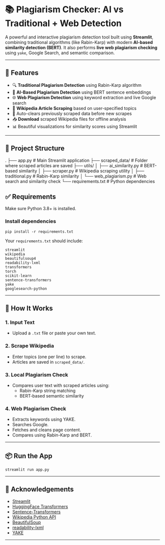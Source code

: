 
# 📚 Plagiarism Checker: AI vs Traditional + Web Detection

A powerful and interactive plagiarism detection tool built using **Streamlit**, combining traditional algorithms (like Rabin-Karp) with modern **AI-based similarity detection (BERT)**. It also performs **live web plagiarism checking** using `yake`, Google Search, and semantic comparison.

---

## 🚀 Features

- 🔍 **Traditional Plagiarism Detection** using Rabin-Karp algorithm  
- 🤖 **AI-Based Plagiarism Detection** using BERT sentence embeddings  
- 🌐 **Web Plagiarism Detection** using keyword extraction and live Google search  
- 📄 **Wikipedia Article Scraping** based on user-specified topics  
- 🧹 Auto-clears previously scraped data before new scrapes  
- 📥 **Download** scraped Wikipedia files for offline analysis  
- 📊 Beautiful visualizations for similarity scores using Streamlit  

---

## 📁 Project Structure

.
├── app.py                        # Main Streamlit application
├── scraped_data/                # Folder where scraped articles are saved
├── utils/
│   ├── ai_similarity.py         # BERT-based similarity
│   ├── scraper.py               # Wikipedia scraping utility
│   ├── traditional.py           # Rabin-Karp similarity
│   └── web_plagiarism.py        # Web search and similarity check
└── requirements.txt             # Python dependencies

## ✅ Requirements

Make sure Python 3.8+ is installed.

### Install dependencies

```
pip install -r requirements.txt
```

Your `requirements.txt` should include:

```
streamlit
wikipedia
beautifulsoup4
readability-lxml
transformers
torch
scikit-learn
sentence-transformers
yake
googlesearch-python
```

---

## 🧠 How It Works

### 1. **Input Text**
- Upload a `.txt` file or paste your own text.

### 2. **Scrape Wikipedia**
- Enter topics (one per line) to scrape.
- Articles are saved in `scraped_data/`.

### 3. **Local Plagiarism Check**
- Compares user text with scraped articles using:
  - Rabin-Karp string matching
  - BERT-based semantic similarity

### 4. **Web Plagiarism Check**
- Extracts keywords using YAKE.
- Searches Google.
- Fetches and cleans page content.
- Compares using Rabin-Karp and BERT.

---

## 📦 Run the App

```
streamlit run app.py
```

---

## 🙌 Acknowledgements

- [Streamlit](https://streamlit.io/)
- [HuggingFace Transformers](https://huggingface.co/transformers/)
- [Sentence-Transformers](https://www.sbert.net/)
- [Wikipedia Python API](https://pypi.org/project/wikipedia/)
- [BeautifulSoup](https://www.crummy.com/software/BeautifulSoup/)
- [readability-lxml](https://pypi.org/project/readability-lxml/)
- [YAKE](https://github.com/LIAAD/yake)

---
